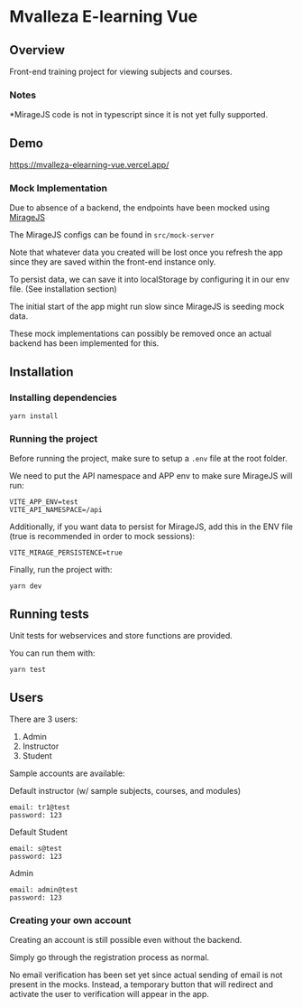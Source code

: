 # Mvalleza E-learning Vue

## Overview

Front-end training project for viewing subjects and courses.

### Notes

\*MirageJS code is not in typescript since it is not yet fully supported.

## Demo
https://mvalleza-elearning-vue.vercel.app/

### Mock Implementation

Due to absence of a backend, the endpoints have been mocked using [MirageJS](https://miragejs.com/docs/getting-started/introduction/)

The MirageJS configs can be found in `src/mock-server`

Note that whatever data you created will be lost once you refresh the app since they are saved within the front-end instance only.

To persist data, we can save it into localStorage by configuring it in our env file. (See installation section)

The initial start of the app might run slow since MirageJS is seeding mock data.

These mock implementations can possibly be removed once an actual backend has been implemented for this.

## Installation

### Installing dependencies

```
yarn install
```

### Running the project

Before running the project, make sure to setup a `.env` file at the root folder.

We need to put the API namespace and APP env to make sure MirageJS will run:

```
VITE_APP_ENV=test
VITE_API_NAMESPACE=/api

```

Additionally, if you want data to persist for MirageJS, add this in the ENV file (true is recommended in order to mock sessions):

```
VITE_MIRAGE_PERSISTENCE=true
```

Finally, run the project with:

```
yarn dev
```

## Running tests

Unit tests for webservices and store functions are provided.

You can run them with:
```
yarn test
```

## Users

There are 3 users:

1. Admin
2. Instructor
3. Student

Sample accounts are available:

Default instructor (w/ sample subjects, courses, and modules)

```
email: tr1@test
password: 123
```

Default Student

```
email: s@test
password: 123
```

Admin

```
email: admin@test
password: 123
```

### Creating your own account

Creating an account is still possible even without the backend.

Simply go through the registration process as normal.

No email verification has been set yet since actual sending of email is not present in the mocks. Instead, a temporary button that will redirect and activate the user to verification will appear in the app.
